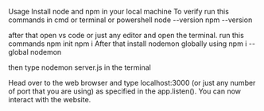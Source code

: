Usage
Install node and npm in your local machine
To verify run this commands in cmd or terminal or powershell
node --version
npm --version

after that open vs code or just any editor and open the terminal. run this commands
npm init
npm i
After that install nodemon globally using npm i --global nodemon

then type nodemon server.js in the terminal

Head over to the web browser and type localhost:3000 (or just any number of port that you are using) as specified in the app.listen().
You can now interact with the website.

